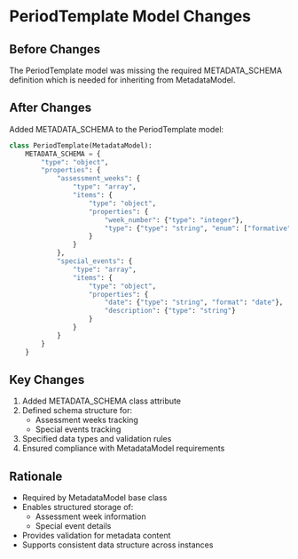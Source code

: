 # PeriodTemplate Model Changes

## Before Changes
The PeriodTemplate model was missing the required METADATA_SCHEMA definition which is needed for inheriting from MetadataModel.

## After Changes
Added METADATA_SCHEMA to the PeriodTemplate model:

```python
class PeriodTemplate(MetadataModel):
    METADATA_SCHEMA = {
        "type": "object",
        "properties": {
            "assessment_weeks": {
                "type": "array",
                "items": {
                    "type": "object",
                    "properties": {
                        "week_number": {"type": "integer"},
                        "type": {"type": "string", "enum": ["formative", "summative"]}
                    }
                }
            },
            "special_events": {
                "type": "array",
                "items": {
                    "type": "object",
                    "properties": {
                        "date": {"type": "string", "format": "date"},
                        "description": {"type": "string"}
                    }
                }
            }
        }
    }
```

## Key Changes
1. Added METADATA_SCHEMA class attribute
2. Defined schema structure for:
   - Assessment weeks tracking
   - Special events tracking
3. Specified data types and validation rules
4. Ensured compliance with MetadataModel requirements

## Rationale
- Required by MetadataModel base class
- Enables structured storage of:
  - Assessment week information
  - Special event details
- Provides validation for metadata content
- Supports consistent data structure across instances

